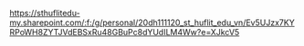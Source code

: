 https://sthuflitedu-my.sharepoint.com/:f:/g/personal/20dh111120_st_huflit_edu_vn/Ev5UJzx7KYRPoWH8ZYTJVdEBSxRu48GBuPc8dYUdILM4Ww?e=XJkcV5

